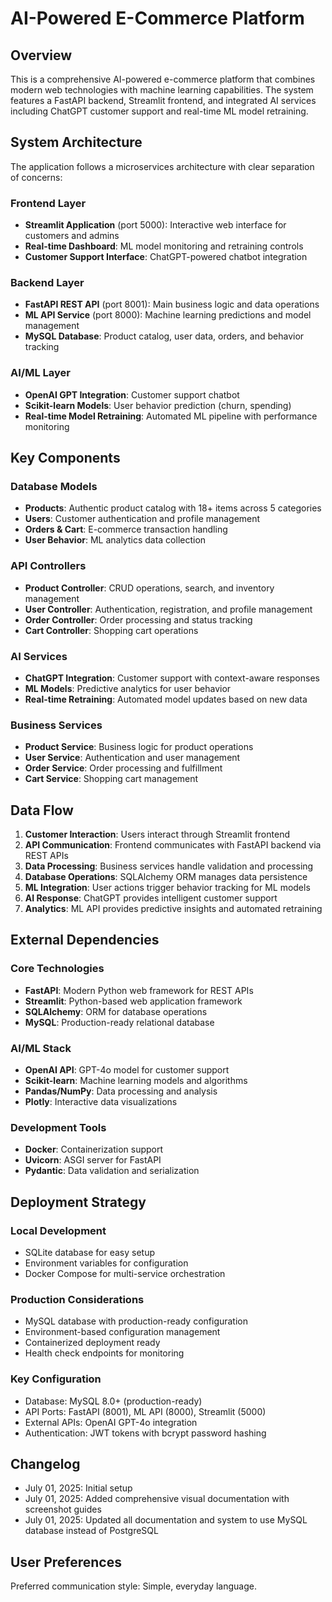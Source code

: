 # AI-Powered E-Commerce Platform

## Overview

This is a comprehensive AI-powered e-commerce platform that combines modern web technologies with machine learning capabilities. The system features a FastAPI backend, Streamlit frontend, and integrated AI services including ChatGPT customer support and real-time ML model retraining.

## System Architecture

The application follows a microservices architecture with clear separation of concerns:

### Frontend Layer
- **Streamlit Application** (port 5000): Interactive web interface for customers and admins
- **Real-time Dashboard**: ML model monitoring and retraining controls
- **Customer Support Interface**: ChatGPT-powered chatbot integration

### Backend Layer
- **FastAPI REST API** (port 8001): Main business logic and data operations
- **ML API Service** (port 8000): Machine learning predictions and model management
- **MySQL Database**: Product catalog, user data, orders, and behavior tracking

### AI/ML Layer
- **OpenAI GPT Integration**: Customer support chatbot
- **Scikit-learn Models**: User behavior prediction (churn, spending)
- **Real-time Model Retraining**: Automated ML pipeline with performance monitoring

## Key Components

### Database Models
- **Products**: Authentic product catalog with 18+ items across 5 categories
- **Users**: Customer authentication and profile management
- **Orders & Cart**: E-commerce transaction handling
- **User Behavior**: ML analytics data collection

### API Controllers
- **Product Controller**: CRUD operations, search, and inventory management
- **User Controller**: Authentication, registration, and profile management
- **Order Controller**: Order processing and status tracking
- **Cart Controller**: Shopping cart operations

### AI Services
- **ChatGPT Integration**: Customer support with context-aware responses
- **ML Models**: Predictive analytics for user behavior
- **Real-time Retraining**: Automated model updates based on new data

### Business Services
- **Product Service**: Business logic for product operations
- **User Service**: Authentication and user management
- **Order Service**: Order processing and fulfillment
- **Cart Service**: Shopping cart management

## Data Flow

1. **Customer Interaction**: Users interact through Streamlit frontend
2. **API Communication**: Frontend communicates with FastAPI backend via REST APIs
3. **Data Processing**: Business services handle validation and processing
4. **Database Operations**: SQLAlchemy ORM manages data persistence
5. **ML Integration**: User actions trigger behavior tracking for ML models
6. **AI Response**: ChatGPT provides intelligent customer support
7. **Analytics**: ML API provides predictive insights and automated retraining

## External Dependencies

### Core Technologies
- **FastAPI**: Modern Python web framework for REST APIs
- **Streamlit**: Python-based web application framework
- **SQLAlchemy**: ORM for database operations
- **MySQL**: Production-ready relational database

### AI/ML Stack
- **OpenAI API**: GPT-4o model for customer support
- **Scikit-learn**: Machine learning models and algorithms
- **Pandas/NumPy**: Data processing and analysis
- **Plotly**: Interactive data visualizations

### Development Tools
- **Docker**: Containerization support
- **Uvicorn**: ASGI server for FastAPI
- **Pydantic**: Data validation and serialization

## Deployment Strategy

### Local Development
- SQLite database for easy setup
- Environment variables for configuration
- Docker Compose for multi-service orchestration

### Production Considerations
- MySQL database with production-ready configuration
- Environment-based configuration management
- Containerized deployment ready
- Health check endpoints for monitoring

### Key Configuration
- Database: MySQL 8.0+ (production-ready)
- API Ports: FastAPI (8001), ML API (8000), Streamlit (5000)
- External APIs: OpenAI GPT-4o integration
- Authentication: JWT tokens with bcrypt password hashing

## Changelog

- July 01, 2025: Initial setup
- July 01, 2025: Added comprehensive visual documentation with screenshot guides
- July 01, 2025: Updated all documentation and system to use MySQL database instead of PostgreSQL

## User Preferences

Preferred communication style: Simple, everyday language.